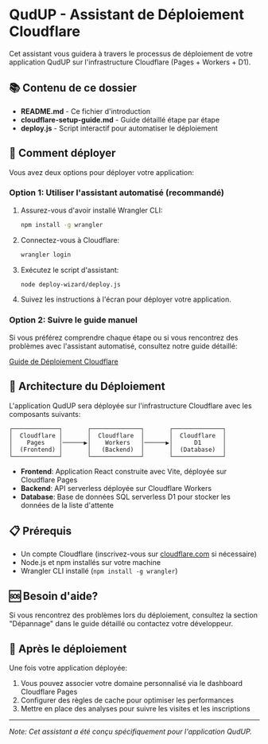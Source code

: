 # QudUP - Assistant de Déploiement Cloudflare

Cet assistant vous guidera à travers le processus de déploiement de votre application QudUP sur l'infrastructure Cloudflare (Pages + Workers + D1).

## 📚 Contenu de ce dossier

- **README.md** - Ce fichier d'introduction
- **cloudflare-setup-guide.md** - Guide détaillé étape par étape
- **deploy.js** - Script interactif pour automatiser le déploiement

## 🚀 Comment déployer

Vous avez deux options pour déployer votre application:

### Option 1: Utiliser l'assistant automatisé (recommandé)

1. Assurez-vous d'avoir installé Wrangler CLI:
   ```bash
   npm install -g wrangler
   ```

2. Connectez-vous à Cloudflare:
   ```bash
   wrangler login
   ```

3. Exécutez le script d'assistant:
   ```bash
   node deploy-wizard/deploy.js
   ```

4. Suivez les instructions à l'écran pour déployer votre application.

### Option 2: Suivre le guide manuel

Si vous préférez comprendre chaque étape ou si vous rencontrez des problèmes avec l'assistant automatisé, consultez notre guide détaillé:

[Guide de Déploiement Cloudflare](./cloudflare-setup-guide.md)

## 🔧 Architecture du Déploiement

L'application QudUP sera déployée sur l'infrastructure Cloudflare avec les composants suivants:

```
┌─────────────┐       ┌──────────────┐       ┌──────────────┐
│  Cloudflare │       │  Cloudflare  │       │  Cloudflare  │
│    Pages    │──────▶│    Workers   │──────▶│      D1      │
│  (Frontend) │       │   (Backend)  │       │  (Database)  │
└─────────────┘       └──────────────┘       └──────────────┘
```

- **Frontend**: Application React construite avec Vite, déployée sur Cloudflare Pages
- **Backend**: API serverless déployée sur Cloudflare Workers
- **Database**: Base de données SQL serverless D1 pour stocker les données de la liste d'attente

## 📋 Prérequis

- Un compte Cloudflare (inscrivez-vous sur [cloudflare.com](https://cloudflare.com) si nécessaire)
- Node.js et npm installés sur votre machine
- Wrangler CLI installé (`npm install -g wrangler`)

## 🆘 Besoin d'aide?

Si vous rencontrez des problèmes lors du déploiement, consultez la section "Dépannage" dans le guide détaillé ou contactez votre développeur.

## 📜 Après le déploiement

Une fois votre application déployée:

1. Vous pouvez associer votre domaine personnalisé via le dashboard Cloudflare Pages
2. Configurer des règles de cache pour optimiser les performances
3. Mettre en place des analyses pour suivre les visites et les inscriptions

---

*Note: Cet assistant a été conçu spécifiquement pour l'application QudUP.*